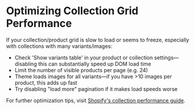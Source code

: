 # Optimizing Collection Grid Performance

If your collection/product grid is slow to load or seems to freeze, especially with collections with many variants/images:

- Check 'Show variants table' in your product or collection settings—disabling this can substantially speed up DOM load time
- Limit the number of visible products per page (e.g. 24)
- Theme loads images for all variants—if you have >10 images per product, this adds up fast
- Try disabling "load more" pagination if it makes load speeds worse

For further optimization tips, visit [Shopify's collection performance guide](https://help.shopify.com/).